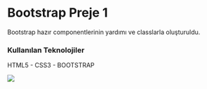 <h1>Bootstrap Preje 1</h1>
<p>Bootstrap hazır componentlerinin yardımı ve classlarla oluşturuldu.</p>
<h3>Kullanılan Teknolojiler</h3>
<p>HTML5 - CSS3 - BOOTSTRAP</p>

<img src="/onizleme.gif">
